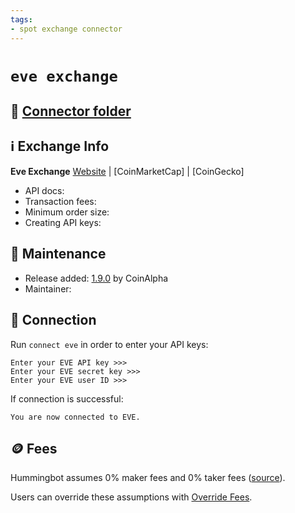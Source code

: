 ```yaml
---
tags:
- spot exchange connector
---
```


# `eve exchange`

## 📁 [Connector folder](https://github.com/hummingbot/hummingbot/tree/master/hummingbot/connector/exchange/eve)

## ℹ️ Exchange Info

**Eve Exchange**
[Website](https://eve.exchange/) | [CoinMarketCap] | [CoinGecko]

* API docs:
* Transaction fees:
* Minimum order size:
* Creating API keys:

## 👷 Maintenance

* Release added: [1.9.0](/release-notes/1.9.0) by CoinAlpha
* Maintainer:

## 🔑 Connection

Run `connect eve` in order to enter your API keys:

```
Enter your EVE API key >>>
Enter your EVE secret key >>>
Enter your EVE user ID >>>
```

If connection is successful:

```
You are now connected to EVE.
```

## 🪙 Fees

Hummingbot assumes 0% maker fees and 0% taker fees ([source](https://github.com/hummingbot/hummingbot/blob/master/hummingbot/connector/exchange/eve/eve_utils.py#L11)).

Users can override these assumptions with [Override Fees](/global-configs/override-fees/).
